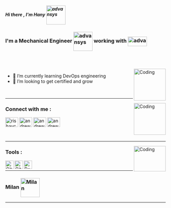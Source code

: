 #####  Hi there   , I'm Hany    <img align="center" alt="advansys" width="60px" src="https://user-images.githubusercontent.com/98236133/150766027-315642e6-48e9-4997-8b67-3572ce0f4b74.png" />

 
  

### I'm a Mechanical Engineer <img align="center" alt="advansys" width="60px" src="https://user-images.githubusercontent.com/98236133/150965918-40d28998-a2e0-40ce-b678-6eb05c5f34da.jpg" />  working with <img align="center" alt="advansys" width="60px" src="https://user-images.githubusercontent.com/98236133/150968009-bcd67157-544e-4353-88c8-aefe59791c25.png" width="150" height="30" />  

#
<br />

<img align="right" width="100" height="100" alt="Coding" width="400" src="https://user-images.githubusercontent.com/98236133/150974616-e81bac95-ef5c-4051-a995-80e010348cd0.png"/>


- 🔭 I’m currently learning DevOps engineering 
- 🌱 I’m looking to get certified and grow

<br />


----

<img align="right" width="100" height="100" alt="Coding" width="400" src="https://user-images.githubusercontent.com/98236133/150970728-43954fe9-71c3-4c98-b349-b03867d63fa3.png"/>


### Connect with me : 



<a href="https://twitter.com/home" target="blank"><img align="center" src="https://raw.githubusercontent.com/rahuldkjain/github-profile-readme-generator/master/src/images/icons/Social/twitter.svg" alt="rishavchanda" height="30" width="40" /></a>
<a href="https://www.linkedin.com/in/hanywafae" target="blank"><img align="center" src="https://raw.githubusercontent.com/rahuldkjain/github-profile-readme-generator/master/src/images/icons/Social/linked-in-alt.svg" alt="andrewgobrial" height="30" width="40" /></a>
<a href="https://www.instagram.com/hany_wafae/" target="blank"><img align="center" src="https://raw.githubusercontent.com/rahuldkjain/github-profile-readme-generator/master/src/images/icons/Social/instagram.svg" alt="andrew_sheriif" height="30" width="40" /></a>
<a href="https://www.facebook.com/hany.wafae/" target="blank"><img align="center" src="https://raw.githubusercontent.com/rahuldkjain/github-profile-readme-generator/master/src/images/icons/Social/facebook.svg" alt="andrew sherif" height="30" width="40" /></a>

<br />

 
-----

<img align="right" width="100" height="80" alt="Coding" width="400" src="https://user-images.githubusercontent.com/98236133/150975661-e960847e-88be-4596-9eaa-d29542d31d07.png"/>


### Tools : 
<img align="left" alt="Git" width="26px" src="https://iconape.com/wp-content/png_logo_vector/git-icon.png" />
<img align="left" alt="GitHub" width="26px" src="https://iconape.com/wp-content/files/ia/122232/png/Cib-github__CoreUI_Icons_v1.0.0_.png" />
<img align="left" alt="Docker" width="26px" src="https://www.pikpng.com/pngl/b/430-4307964_docker-and-kubernetes-logos-point-of-sales-icon.png" />

<br />

------ 



### Milan  <img align="center" alt="Milan" width="60px" src="https://user-images.githubusercontent.com/98236133/150765150-1f4fda4b-6792-4964-a4bf-620fd603ae64.png" />
---
